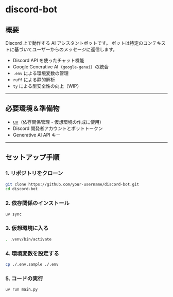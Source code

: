 # discord-bot

## 概要

Discord 上で動作する AI アシスタントボットです。
ボットは特定のコンテキストに基づいてユーザーからのメッセージに返信します。

- Discord API を使ったチャット機能
- Google Generative AI（`google-genai`）の統合
- `.env` による環境変数の管理
- `ruff` による静的解析
- `ty` による型安全性の向上（WIP）

---

## 必要環境＆準備物

- [uv](https://github.com/astral-sh/uv)（依存関係管理・仮想環境の作成に使用）
- Discord 開発者アカウントとボットトークン
- Generative AI API キー

---

## セットアップ手順

### 1. リポジトリをクローン

```bash
git clone https://github.com/your-username/discord-bot.git
cd discord-bot
```

### 2. 依存関係のインストール

```bash
uv sync
```

### 3. 仮想環境に入る

```bash
. .venv/bin/activate
```

### 4. 環境変数を設定する

```bash
cp ./.env.sample ./.env
```

### 5. コードの実行

```bash
uv run main.py
```
